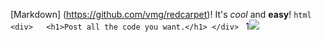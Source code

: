[Markdown]
(https://github.com/vmg/redcarpet)!  It's _cool_ and **easy**!  ```html <div>   <h1>Post all the code you want.</h1> </div> ```  1​![](http://github.com/rudyk5/)
